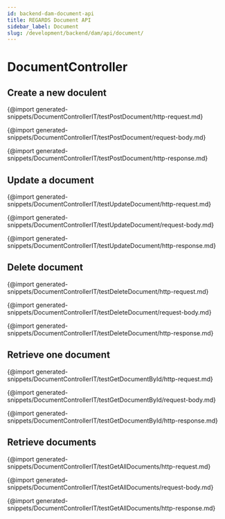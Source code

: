 ```yaml
---
id: backend-dam-document-api
title: REGARDS Document API
sidebar_label: Document
slug: /development/backend/dam/api/document/
---
```



# DocumentController

## Create a new doculent

{@import generated-snippets/DocumentControllerIT/testPostDocument/http-request.md}

{@import generated-snippets/DocumentControllerIT/testPostDocument/request-body.md}

{@import generated-snippets/DocumentControllerIT/testPostDocument/http-response.md}

## Update a document

{@import generated-snippets/DocumentControllerIT/testUpdateDocument/http-request.md}

{@import generated-snippets/DocumentControllerIT/testUpdateDocument/request-body.md}

{@import generated-snippets/DocumentControllerIT/testUpdateDocument/http-response.md}

## Delete document

{@import generated-snippets/DocumentControllerIT/testDeleteDocument/http-request.md}

{@import generated-snippets/DocumentControllerIT/testDeleteDocument/request-body.md}

{@import generated-snippets/DocumentControllerIT/testDeleteDocument/http-response.md}

## Retrieve one document

{@import generated-snippets/DocumentControllerIT/testGetDocumentById/http-request.md}

{@import generated-snippets/DocumentControllerIT/testGetDocumentById/request-body.md}

{@import generated-snippets/DocumentControllerIT/testGetDocumentById/http-response.md}

## Retrieve documents

{@import generated-snippets/DocumentControllerIT/testGetAllDocuments/http-request.md}

{@import generated-snippets/DocumentControllerIT/testGetAllDocuments/request-body.md}

{@import generated-snippets/DocumentControllerIT/testGetAllDocuments/http-response.md}
